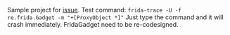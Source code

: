 Sample project for [issue](https://github.com/frida/frida/issues/439).
Test command: `frida-trace -U -f re.frida.Gadget -m "+[ProxyObject *]"`
Just type the command and it will crash immediately.
FridaGadget need to be re-codesigned.
